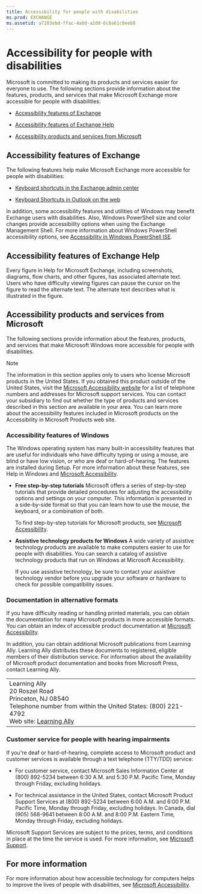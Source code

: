 ```yaml
---
title: Accessibility for people with disabilities
ms.prod: EXCHANGE
ms.assetid: a7203ebd-ffac-4a8d-a2d0-6c8a61c8eeb8
---
```



# Accessibility for people with disabilities

Microsoft is committed to making its products and services easier for everyone to use. The following sections provide information about the features, products, and services that make Microsoft Exchange more accessible for people with disabilities:
  
    
    


-  [Accessibility features of Exchange ](accessibility-for-people-with-disabilities.md#BKMK_Access15)
    
  
-  [Accessibility features of Exchange Help](accessibility-for-people-with-disabilities.md#BKMK_AccessHelp)
    
  
-  [Accessibility products and services from Microsoft](accessibility-for-people-with-disabilities.md#BKMK_AccessMS)
    
  

## Accessibility features of Exchange
<a name="BKMK_Access15"> </a>

The following features help make Microsoft Exchange more accessible for people with disabilities:
  
    
    

-  [Keyboard shortcuts in the Exchange admin center](keyboard-shortcuts-in-the-exchange-admin-center.md)
    
  
-  [Keyboard Shortcuts in Outlook on the web](https://go.microsoft.com/fwlink/p/?LinkId=268079)
    
  
In addition, some accessibility features and utilities of Windows may benefit Exchange users with disabilities. Also, Windows PowerShell size and color changes provide accessibility options when using the Exchange Management Shell. For more information about Windows PowerShell accessibility options, see  [Accessibility in Windows PowerShell ISE](https://go.microsoft.com/fwlink/p/?LinkId=258240).
  
    
    

## Accessibility features of Exchange Help
<a name="BKMK_AccessHelp"> </a>

Every figure in Help for Microsoft Exchange, including screenshots, diagrams, flow charts, and other figures, has associated alternate text. Users who have difficulty viewing figures can pause the cursor on the figure to read the alternate text. The alternate text describes what is illustrated in the figure.
  
    
    

## Accessibility products and services from Microsoft
<a name="BKMK_AccessMS"> </a>

The following sections provide information about the features, products, and services that make Microsoft Windows more accessible for people with disabilities.
  
    
    

> [!NOTE]
> The information in this section applies only to users who license Microsoft products in the United States. If you obtained this product outside of the United States, visit the  [Microsoft Accessibility website](https://go.microsoft.com/fwlink/p/?linkId=18139) for a list of telephone numbers and addresses for Microsoft support services. You can contact your subsidiary to find out whether the type of products and services described in this section are available in your area. You can learn more about the accessibility features included in Microsoft products on the Accessibility in Microsoft Products web site.
  
    
    


### Accessibility features of Windows

The Windows operating system has many built-in accessibility features that are useful for individuals who have difficulty typing or using a mouse, are blind or have low vision, or who are deaf or hard-of-hearing. The features are installed during Setup. For more information about these features, see Help in Windows and  [Microsoft Accessibility](https://go.microsoft.com/fwlink/p/?linkId=18139).
  
    
    

- **Free step-by-step tutorials** Microsoft offers a series of step-by-step tutorials that provide detailed procedures for adjusting the accessibility options and settings on your computer. This information is presented in a side-by-side format so that you can learn how to use the mouse, the keyboard, or a combination of both.
    
    To find step-by-step tutorials for Microsoft products, see  [Microsoft Accessibility](https://go.microsoft.com/fwlink/p/?linkId=18139).
    
  
- **Assistive technology products for Windows** A wide variety of assistive technology products are available to make computers easier to use for people with disabilities. You can search a catalog of assistive technology products that run on Windows at Microsoft Accessibility.
    
    If you use assistive technology, be sure to contact your assistive technology vendor before you upgrade your software or hardware to check for possible compatibility issues. 
    
  

### Documentation in alternative formats

If you have difficulty reading or handling printed materials, you can obtain the documentation for many Microsoft products in more accessible formats. You can obtain an index of accessible product documentation at  [Microsoft Accessibility](https://go.microsoft.com/fwlink/p/?linkId=18139). 
  
    
    
In addition, you can obtain additional Microsoft publications from Learning Ally. Learning Ally distributes these documents to registered, eligible members of their distribution service. For information about the availability of Microsoft product documentation and books from Microsoft Press, contact Learning Ally. 
  
    
    

||
|:-----|
|Learning Ally  <br/> 20 Roszel Road  <br/> Princeton, NJ 08540  <br/> Telephone number from within the United States: (800) 221-4792  <br/> Web site:  [Learning Ally](https://www.learningally.org/) <br/> |
   

### Customer service for people with hearing impairments

If you're deaf or hard-of-hearing, complete access to Microsoft product and customer services is available through a text telephone (TTY/TDD) service:
  
    
    

- For customer service, contact Microsoft Sales Information Center at (800) 892-5234 between 6:30 A.M. and 5:30 P.M. Pacific Time, Monday through Friday, excluding holidays. 
    
  
- For technical assistance in the United States, contact Microsoft Product Support Services at (800) 892-5234 between 6:00 A.M. and 6:00 P.M. Pacific Time, Monday through Friday, excluding holidays. In Canada, dial (905) 568-9641 between 8:00 A.M. and 8:00 P.M. Eastern Time, Monday through Friday, excluding holidays. 
    
  
Microsoft Support Services are subject to the prices, terms, and conditions in place at the time the service is used. For more information, see  [Microsoft Support](https://go.microsoft.com/fwlink/p/?linkId=18142).
  
    
    

## For more information
<a name="BKMK_AccessMS"> </a>

For more information about how accessible technology for computers helps to improve the lives of people with disabilities, see  [Microsoft Accessibility](https://go.microsoft.com/fwlink/p/?linkId=18139). 
  
    
    

